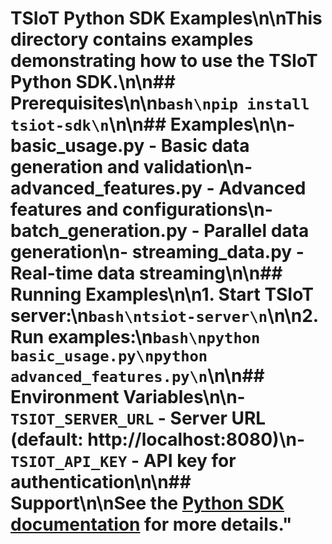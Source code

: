 # TSIoT Python SDK Examples\n\nThis directory contains examples demonstrating how to use the TSIoT Python SDK.\n\n## Prerequisites\n\n```bash\npip install tsiot-sdk\n```\n\n## Examples\n\n- **basic_usage.py** - Basic data generation and validation\n- **advanced_features.py** - Advanced features and configurations\n- **batch_generation.py** - Parallel data generation\n- **streaming_data.py** - Real-time data streaming\n\n## Running Examples\n\n1. Start TSIoT server:\n```bash\ntsiot-server\n```\n\n2. Run examples:\n```bash\npython basic_usage.py\npython advanced_features.py\n```\n\n## Environment Variables\n\n- `TSIOT_SERVER_URL` - Server URL (default: http://localhost:8080)\n- `TSIOT_API_KEY` - API key for authentication\n\n## Support\n\nSee the [Python SDK documentation](../../docs/user-guide/sdk-guides/python-sdk.md) for more details."